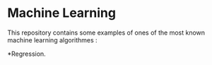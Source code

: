 # Machine Learning

This repository contains some examples of ones of the most known machine learning algorithmes :

*Regression.
